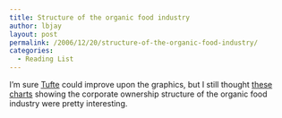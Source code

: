 ```yaml
---
title: Structure of the organic food industry
author: lbjay
layout: post
permalink: /2006/12/20/structure-of-the-organic-food-industry/
categories:
  - Reading List
---
```

<abbr class="unapi-id" title=""><!-- &nbsp; --></abbr> 

I&#8217;m sure [Tufte][1] could improve upon the graphics, but I still thought [these charts][2] showing the corporate ownership structure of the organic food industry were pretty interesting.

 [1]: http://www.edwardtufte.com/tufte/
 [2]: http://www.msu.edu/%7Ehowardp/infographics.html